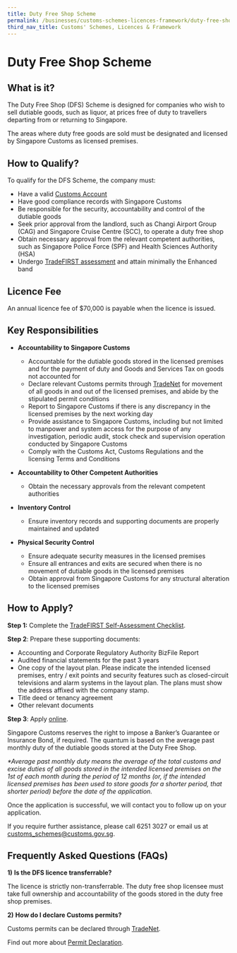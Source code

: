 ```yaml
---
title: Duty Free Shop Scheme
permalink: /businesses/customs-schemes-licences-framework/duty-free-shop-scheme
third_nav_title: Customs' Schemes, Licences & Framework
---
```


# Duty Free Shop Scheme

## What is it?

The Duty Free Shop (DFS) Scheme is designed for companies who wish to sell dutiable goods, such as liquor, at prices free of duty to travellers departing from or returning to Singapore.

The areas where duty free goods are sold must be designated and licensed by Singapore Customs as licensed premises.

## How to Qualify?

To qualify for the DFS Scheme, the company must:

-   Have a valid  [Customs Account](https://www.customs.gov.sg/businesses/registering-to-trade/registration-procedures/activate-customs-account)
-   Have good compliance records with Singapore Customs
-   Be responsible for the security, accountability and control of the dutiable goods
-   Seek prior approval from the landlord, such as Changi Airport Group (CAG) and Singapore Cruise Centre (SCC), to operate a duty free shop
-   Obtain necessary approval from the relevant competent authorities, such as Singapore Police Force (SPF) and Health Sciences Authority (HSA)
-   Undergo  [TradeFIRST assessment](https://www.customs.gov.sg/businesses/customs-schemes-licences-framework/tradefirst) and attain minimally the Enhanced band

## Licence Fee

An annual licence fee of $70,000 is payable when the licence is issued.

## Key Responsibilities

-   **Accountability to Singapore Customs**
    
    -   Accountable for the dutiable goods stored in the licensed premises and for the payment of duty and Goods and Services Tax on goods not accounted for
    -   Declare relevant Customs permits through  [TradeNet](https://www.customs.gov.sg/about-us/national-single-window/tradenet) for movement of all goods in and out of the licensed premises, and abide by the stipulated permit conditions
    -   Report to Singapore Customs if there is any discrepancy in the licensed premises by the next working day
    -   Provide assistance to Singapore Customs, including but not limited to manpower and system access for the purpose of any investigation, periodic audit, stock check and supervision operation conducted by Singapore Customs
    -   Comply with the Customs Act, Customs Regulations and the licensing Terms and Conditions

-   **Accountability to Other Competent Authorities**
    
    -   Obtain the necessary approvals from the relevant competent authorities

-   **Inventory Control**
    
    -   Ensure inventory records and supporting documents are properly maintained and updated

-   **Physical Security Control**
    
    -   Ensure adequate security measures in the licensed premises
    -   Ensure all entrances and exits are secured when there is no movement of dutiable goods in the licensed premises
    -   Obtain approval from Singapore Customs for any structural alteration to the licensed premises

## How to Apply?

**Step 1:**  Complete the  [TradeFIRST Self-Assessment Checklist](https://www.customs.gov.sg/-/media/tradefirst-selfassessment-checklist-approved-31may2019.xlsx?la=en&hash=ED74065B31B86785B1F625E9D4DBCE2AFFF77DF7).

**Step 2**: Prepare these supporting documents:

-   Accounting and Corporate Regulatory Authority BizFile Report
-   Audited financial statements for the past 3 years
-   One copy of the layout plan. Please indicate the intended licensed premises, entry / exit points and security features such as closed-circuit televisions and alarm systems in the layout plan. The plans must show the address affixed with the company stamp.
-   Title deed or tenancy agreement
-   Other relevant documents

**Step 3**: Apply  [online](http://eservices.customs.gov.sg/scripts/customs/whselic/WHS1_Form.asp).

Singapore Customs reserves the right to impose a Banker’s Guarantee or Insurance Bond, if required. The quantum is based on the average past monthly duty of the dutiable goods stored at the Duty Free Shop.

_*Average past monthly duty means the average of the total customs and excise duties of all goods stored in the intended licensed premises on the 1st  of each month during the period of 12 months (or, if the intended licensed premises has been used to store goods for a shorter period, that shorter period) before the date of the application._

Once the application is successful, we will contact you to follow up on your application.

If you require further assistance, please call 6251 3027 or email us at  [customs_schemes@customs.gov.sg](mailto:customs_schemes@customs.gov.sg).

## Frequently Asked Questions (FAQs)

**1)** **Is the DFS licence transferrable?**

The licence is strictly non-transferrable. The duty free shop licensee must take full ownership and accountability of the goods stored in the duty free shop premises.

**2)** **How do I declare Customs permits?**

Customs permits can be declared through  [TradeNet](https://www.customs.gov.sg/about-us/national-single-window/tradenet).

Find out more about  [Permit Declaration](https://www.customs.gov.sg/businesses/registering-to-trade/quick-guide-on-registration-matters).
